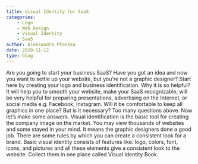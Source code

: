 ```yaml
---
title: Visual Identity for SaaS
categories:
    - Logo
    - Web Design
    - Visual Identity
    - SaaS
author: Aleksandra Płońska
date: 2020-11-12
type: blog
---
```


Are you going to start your business SaaS? Have you got an idea and now you want to settle up your website, but you're not a graphic designer? Start here by creating your logo and business identification.
Why it is so helpful? It will help you to smooth your website, make your SaaS recognizable, will be very helpful for preparing presentations, advertising on the Internet, or social media e.g. Facebook, Instagram. Will it be comfortable to keep all graphics in one place? But is it necessary?
Too many questions above. Now let’s make some answers. Visual identification is the basic tool for creating the company image on the market. You may view thousands of websites and some stayed in your mind. It means the graphic designers done a good job. There are some rules by which you can create a consistent look for a brand. Basic visual identity consists of features like: logo, colors, font, icons, and pictures and all these elements give a consistent look to the website. Collect them in one place called Visual Identity Book.
